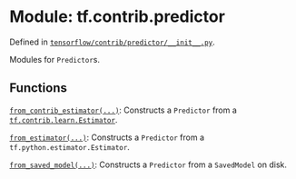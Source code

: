 <div itemscope itemtype="http://developers.google.com/ReferenceObject">
<meta itemprop="name" content="tf.contrib.predictor" />
<meta itemprop="path" content="Stable" />
</div>

# Module: tf.contrib.predictor



Defined in [`tensorflow/contrib/predictor/__init__.py`](https://www.tensorflow.org/code/tensorflow/contrib/predictor/__init__.py).

Modules for `Predictor`s.


## Functions

[`from_contrib_estimator(...)`](../../tf/contrib/predictor/from_contrib_estimator.md): Constructs a `Predictor` from a <a href="../../tf/contrib/learn/Estimator.md"><code>tf.contrib.learn.Estimator</code></a>.

[`from_estimator(...)`](../../tf/contrib/predictor/from_estimator.md): Constructs a `Predictor` from a `tf.python.estimator.Estimator`.

[`from_saved_model(...)`](../../tf/contrib/predictor/from_saved_model.md): Constructs a `Predictor` from a `SavedModel` on disk.

